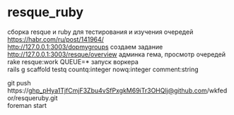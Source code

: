 # resque_ruby
сборка resque и ruby для тестирования и изучения очередей
https://habr.com/ru/post/141964/<br/>
http://127.0.0.1:3003/dopmygroups создаем задание<br/>
http://127.0.0.1:3003/resque/overview админка гема, просмотр очередей<br/>
rake resque:work QUEUE=*     запуск воркера<br/>
rails g scaffold testq countq:integer nowq:integer comment:string<br/>


git push https://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@github.com/wkfedor/resqueruby.git<br/>
foreman start<br/>

